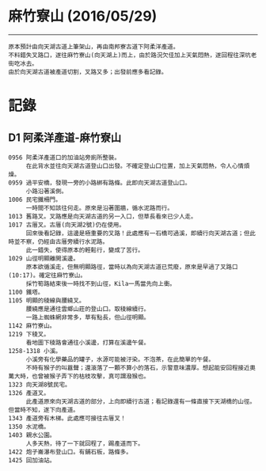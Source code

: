 # 麻竹寮山 (2016/05/29)
-----------------------

    原本預計由向天湖古道上筆架山，再由南邦寮古道下阿柔洋產道。
    不料錯失叉路口，遂往麻竹寮山(向天湖上)而上，由於路況欠佳加上天氣悶熱，遂回程往深坑老街吃冰去。
    由於向天湖古道被產道切割，叉路又多；出發前應多看記錄。

記錄
====

D1 阿柔洋產道-麻竹寮山
----------------------

    0956 阿柔洋產道口的加油站旁廁所整裝。
         在此背水並往向天湖古道登山口出發。不確定登山口位置，加上天氣悶熱，令人心情煩燥。
    0959 過平安橋，發現一旁的小路綁有路條。此即向天湖古道登山口。
         小路沿著溪側。
    1006 民宅鐵柵門。
         一時間不知該往何走。原來是沿著圍牆，循水泥路而行。
    1013 舊路叉。叉路應是向天湖古道的另一入口，但草長看來已少人走。
    1017 古厝叉。古厝(向天湖2號)仍在使用。
         回來後看記錄，這邊是極重要的叉路！此處應有一石橋可過溪，即續行向天湖古道；但此時並不察，仍經由古厝旁續行水泥路。
         此一錯失，使得原本的輕鬆行，變成了苦行。
    1029 山徑明顯離開溪邊。
         原本欲循溪走，但無明顯路徑，當時以為向天湖古道已荒廢，原來是早過了叉路口(10:17)。確定往麻竹寮山。
         採竹筍路結束後一時找不到山徑，Kila一馬當先向上衝。
    1100 鐵塔。
    1105 明顯的稜線與腰繞叉。
         腰繞應是通往雲鄉山莊的登山口。取稜線續行。
         一路上蜘蛛網非常多，草有點長，但山徑明顯。
    1142 麻竹寮山。
    1219 下稜叉。
         看地圖下稜路會通往小溪邊，打算在溪邊午餐。
    1258-1318 小溪。
         小溪旁有化學藥品的罐子，水源可能被汙染。不泡茶，在此簡單的午餐。
         不時有猴子的叫囂聲；還滾落了一顆不算小的落石，示警意味濃厚。想起能安回程接近奧萬大時，也曾被猴子弄下的枯枝攻擊，真可謂潑猴也。
    1323 向天湖8號民宅。
    1326 產道叉。
         此產道原來向天湖古道的部分，上向即續行古道；看記錄還有一條直接下天湖橋的山徑。但當時不知，遂下向產道。
    1343 產道旁有木梯。此處應可接往古厝叉！
    1350 水泥橋。
    1403 親水公園。
         人多天熱，待了一下就回程了，踢產道而下。
    1422 炮子崙瀑布登山口。有鋪石板，路條多。
    1425 回加油站。
